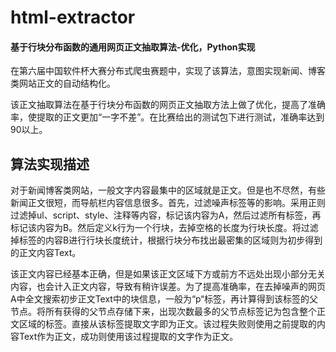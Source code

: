 # html-extractor

#### 基于行块分布函数的通用网页正文抽取算法-优化，Python实现

在第六届中国软件杯大赛分布式爬虫赛题中，实现了该算法，意图实现新闻、博客类网站正文的自动结构化。

该正文抽取算法在基于行块分布函数的网页正文抽取方法上做了优化，提高了准确率，使提取的正文更加“一字不差”。在比赛给出的测试包下进行测试，准确率达到90以上。

## 算法实现描述

对于新闻博客类网站，一般文字内容最集中的区域就是正文。但是也不尽然，有些新闻正文很短，而导航栏内容信息很多。首先，过滤噪声标签等的影响。采用正则过滤掉ul、script、style、注释等内容，标记该内容为A，然后过滤所有标签，再标记该内容为B。然后定义k行为一个行块，去掉空格的长度为行块长度。将过滤掉标签的内容B进行行块长度统计，根据行块分布找出最密集的区域则为初步得到的正文内容Text。

该正文内容已经基本正确，但是如果该正文区域下方或前方不远处出现小部分无关内容，也会计入正文内容，导致有稍许误差。为了提高准确率，在去掉噪声的网页A中全文搜索初步正文Text中的块信息，一般为“p“标签，再计算得到该标签的父节点。将所有获得的父节点存储下来，出现次数最多的父节点标签记为包含整个正文区域的标签。直接从该标签提取文字即为正文。该过程失败则使用之前提取的内容Text作为正文，成功则使用该过程提取的文字作为正文。
